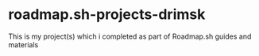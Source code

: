 # roadmap.sh-projects-drimsk
This is my project(s) which i completed as part of Roadmap.sh guides and materials
